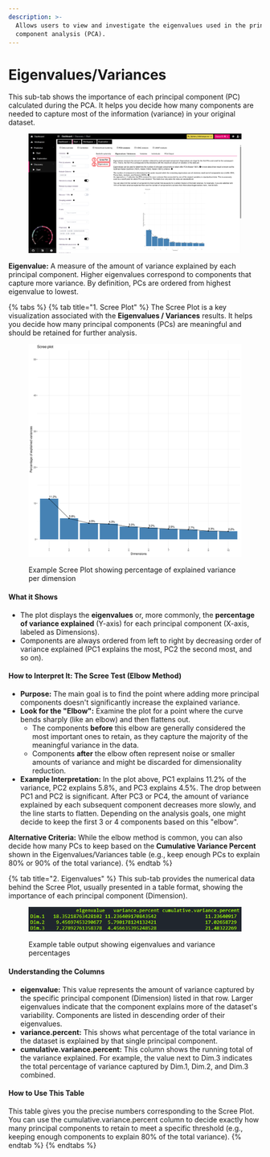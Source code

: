 ```yaml
---
description: >-
  Allows users to view and investigate the eigenvalues used in the principal
  component analysis (PCA).
---
```


# Eigenvalues/Variances

This sub-tab shows the importance of each principal component (PC) calculated during the PCA. It helps you decide how many components are needed to capture most of the information (variance) in your original dataset.

<figure><img src="../../../.gitbook/assets/PCA_Eigenvalues_Medres-annotated.png" alt=""><figcaption></figcaption></figure>

**Eigenvalue:** A measure of the amount of variance explained by each principal component. Higher eigenvalues correspond to components that capture more variance. By definition, PCs are ordered from highest eigenvalue to lowest.

{% tabs %}
{% tab title="1. Scree Plot" %}
The Scree Plot is a key visualization associated with the **Eigenvalues / Variances** results. It helps you decide how many principal components (PCs) are meaningful and should be retained for further analysis.

<figure><img src="../../../.gitbook/assets/Eigenvalues_ScreePlot.png" alt="" width="563"><figcaption><p>Example Scree Plot showing percentage of explained variance per dimension</p></figcaption></figure>

#### What it Shows

* The plot displays the **eigenvalues** or, more commonly, the **percentage of variance explained** (Y-axis) for each principal component (X-axis, labeled as Dimensions).
* Components are always ordered from left to right by decreasing order of variance explained (PC1 explains the most, PC2 the second most, and so on).

#### How to Interpret It: The Scree Test (Elbow Method)

* **Purpose:** The main goal is to find the point where adding more principal components doesn't significantly increase the explained variance.
* **Look for the "Elbow":** Examine the plot for a point where the curve bends sharply (like an elbow) and then flattens out.
  * The components **before** this elbow are generally considered the most important ones to retain, as they capture the majority of the meaningful variance in the data.
  * Components **after** the elbow often represent noise or smaller amounts of variance and might be discarded for dimensionality reduction.
* **Example Interpretation:** In the plot above, PC1 explains 11.2% of the variance, PC2 explains 5.8%, and PC3 explains 4.5%. The drop between PC1 and PC2 is significant. After PC3 or PC4, the amount of variance explained by each subsequent component decreases more slowly, and the line starts to flatten. Depending on the analysis goals, one might decide to keep the first 3 or 4 components based on this "elbow".

**Alternative Criteria:** While the elbow method is common, you can also decide how many PCs to keep based on the **Cumulative Variance Percent** shown in the Eigenvalues/Variances table (e.g., keep enough PCs to explain 80% or 90% of the total variance).
{% endtab %}

{% tab title="2. Eigenvalues" %}
This sub-tab provides the numerical data behind the Scree Plot, usually presented in a table format, showing the importance of each principal component (Dimension).

<figure><img src="../../../.gitbook/assets/Eigenvalues_Example.png" alt=""><figcaption><p>Example table output showing eigenvalues and variance percentages</p></figcaption></figure>

#### Understanding the Columns

* **eigenvalue:** This value represents the amount of variance captured by the specific principal component (Dimension) listed in that row. Larger eigenvalues indicate that the component explains more of the dataset's variability. Components are listed in descending order of their eigenvalues.
* **variance.percent:** This shows what percentage of the total variance in the dataset is explained by that single principal component.
* **cumulative.variance.percent:** This column shows the running total of the variance explained. For example, the value next to Dim.3 indicates the total percentage of variance captured by Dim.1, Dim.2, and Dim.3 combined.

#### How to Use This Table

This table gives you the precise numbers corresponding to the Scree Plot. You can use the cumulative.variance.percent column to decide exactly how many principal components to retain to meet a specific threshold (e.g., keeping enough components to explain 80% of the total variance).
{% endtab %}
{% endtabs %}
